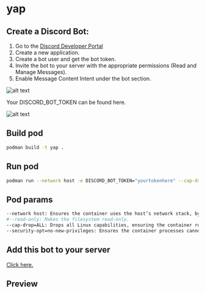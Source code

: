 # yap

## Create a Discord Bot:

1. Go to the [Discord Developer Portal](https://discord.com/developers/)
2. Create a new application.
3. Create a bot user and get the bot token.
4. Invite the bot to your server with the appropriate permissions (Read and Manage Messages).
5. Enable Message Content Intent under the bot section.

![alt text](image.png)

Your DISCORD_BOT_TOKEN can be found here.

![alt text](image-1.png)

## Build pod
```bash
podman build -t yap .
```

## Run pod
```bash
podman run --network host -e DISCORD_BOT_TOKEN="yourtokenhere" --cap-drop=ALL --security-opt=no-new-privileges -d --replace --name yap-container yap
```

## Pod params
```bash
--network host: Ensures the container uses the host’s network stack, bypassing the need for TUN/TAP devices.
#--read-only: Makes the filesystem read-only.
--cap-drop=ALL: Drops all Linux capabilities, ensuring the container runs with the least privileges.
--security-opt=no-new-privileges: Ensures the container processes cannot gain new privileges.
```

## Add this bot to your server
[Click here.](https://discord.com/oauth2/authorize?client_id=1255464592390361128)

## Preview